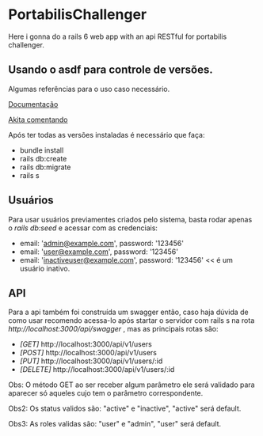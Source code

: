 # PortabilisChallenger
Here i gonna do a rails 6 web app with an api RESTful for portabilis challenger.

## Usando o asdf para controle de versões.
Algumas referências para o uso caso necessário.

[Documentação](https://asdf-vm.com/guide/getting-started.html)

[Akita comentando](https://www.akitaonrails.com/2017/10/24/replacing-rvm-rbenv-nvm-etc-for-asdf)

Após ter todas as versões instaladas é necessário que faça:

* bundle install
* rails db:create
* rails db:migrate
* rails s

## Usuários
Para usar usuários previamentes criados pelo sistema, basta rodar apenas o _rails db:seed_ e acessar com as credenciais:

+ email: 'admin@example.com', password: '123456'
+ email: 'user@example.com', password: '123456'
+ email: 'inactiveuser@example.com', password: '123456' << é um usuário inativo.

## API
Para a api também foi construída um swagger então, caso haja dúvida de como usar recomendo acessa-lo após startar o servidor com rails s na rota _http://localhost:3000/api/swagger_ , mas as principais rotas são:

- _[GET]_    http://localhost:3000/api/v1/users
- _[POST]_   http://localhost:3000/api/v1/users
- _[PUT]_   http://localhost:3000/api/v1/users/:id
- _[DELETE]_ http://localhost:3000/api/v1/users/:id

Obs: O método GET ao ser receber algum parâmetro ele será validado para aparecer só aqueles cujo tem o parâmetro correspondente.

Obs2: Os status validos são: "active" e "inactive", "active" será default.

Obs3: As roles validas são: "user" e "admin", "user" será default.